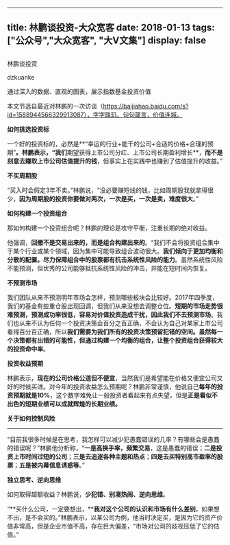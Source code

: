 
---
title:   林鹏谈投资-大众宽客
date: 2018-01-13
tags: ["公众号","大众宽客", "大V文集"]
display: false
---


## 



林鹏谈投资




dzkuanke




通过深入的数据、直观的图表，展示指数基金投资价值






本文节选自最近对林鹏的一次访谈（https://baijiahao.baidu.com/s?id=1588944566329913087），字字珠玑、句句箴言，价值连城。



**如何挑选投资标**



一个好的投资标的，必然是**“幸运的行业+能干的公司+合适的价格+合理的预期”**。林鹏表示，“我们**期望获得上市公司分红、上市公司长期盈利增长**，**而不是刻意去赚取上市公司估值提升的钱**，但事实上在实践中也赚到了估值提升的收益。”



**不买周期股**



“买入时会假定3年不卖。”林鹏说，“没必要赚短线的钱，比如周期股我就拿得很少，**因为周期股的投资你要做对两次，一次是买，一次是卖，难度很大**。”



**如何构建一个投资组合**



那如何构建一个投资组合呢？林鹏的理论是攻守平衡，注重长期的绝对收益。



他强调，**回撤不是交易出来的，而是组合构建出来的**。“我们不会将投资组合集中于某个行业或某个领域，因为集中可能导致组合波动很大。**我们倾向于更加均衡和分散的配置。尽力保障组合中的股票都有抗击系统性风险的能力**。虽然系统性风险不能预测，但优秀的公司能够抵抗系统性风险的冲击，并能在短时间内恢复。



**不预测市场**



我们团队从来不预测明年市场会怎样，预测哪些板块会比较好。2017年四季度，我们的基金有些重仓股出现回调，但我们从来没想去调整仓位。**短期的市场走势很难预测，预测成功率很低，容易对价值投资造成干扰，因此我们不去预测市场**。我们也从来不认为任何一个投资决策会百分之百正确，不会认为自己对某家上市公司看得百分百正确，所以**我们需要为我们所有的投资决策预留犯错的空间。虽然每一个决策都有出错的可能性，但通过构建一个均衡的组合，让整个投资组合获得较大的投资命中率**。



**投资收益预期**

林鹏表示，**现在的公司价格公道但不便宜**，当然我们是希望能在价格又便宜公司又好的时候买进。对今年的投资收益怎么预期呢？林鹏非常谨慎，他说自己**每年的投资预期就是10%**，这个数字难免让一般投资者看起来有点失望，但是**正是看似不出色的短期业绩可以成就辉煌的长期业绩。**



**关于如何控制风险**

****



“目前我很多时候是在思考，我怎样可以减少犯愚蠢错误的几率？有哪些会是愚蠢的错误呢？”林鹏他分析称，“**一是高换手率，频繁交易**，这是愚蠢的错误；**二是投资上市时间过短的公司**；**三是去追逐各种主题和热点**；**四是去买特别高市盈率的股票**；**五是被内幕信息诱惑等**。”



**独立思考、逆向思维**

如何取得超额收益？林鹏说，**少犯错、别凑热闹、逆向思维**。

“**买什么公司，一定要想出，****我对这个公司的认识和市场有什么差别**，如果想不出，是不会买的。”林鹏表示，以某公司为例，他当时决定买，是因为它的资产价值非常高，但是企业市值不高，存在巨大偏差，“市场对公司的歧视压低了它的估值。”












